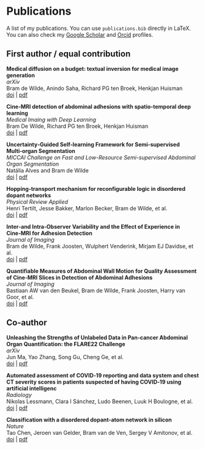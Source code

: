 # Publications

A list of my publications. You can use `publications.bib` directly in LaTeX. You can also check my [Google Scholar](https://scholar.google.com/citations?user=I_zwVC0AAAAJ) and [Orcid](https://orcid.org/0000-0003-1890-8714) profiles.

## First author / equal contribution

**Medical diffusion on a budget: textual inversion for medical image generation**<br>
*arXiv*<br>
Bram de Wilde, Anindo Saha, Richard PG ten Broek, Henkjan Huisman<br>
[doi](https://doi.org/10.48550/arXiv.2303.13430) | [pdf](https://github.com/brambozz/publications/raw/main/pdf/2023medical.pdf)<br>

**Cine‑MRI detection of abdominal adhesions with spatio‑temporal deep learning**<br>
*Medical Imaing with Deep Learning*<br>
Bram De Wilde, Richard PG ten Broek, Henkjan Huisman<br>
[doi](https://doi.org/10.48550/arXiv.2106.08094) | [pdf](https://github.com/brambozz/publications/raw/main/pdf/2021cine.pdf)<br>

**Uncertainty‑Guided Self‑learning Framework for Semi‑supervised Multi‑organ Segmentation**<br>
*MICCAI Challenge on Fast and Low-Resource Semi-supervised Abdominal Organ Segmentation*<br>
Natália Alves and Bram de Wilde<br>
[doi](https://doi.org/10.1007/978-3-031-23911-3_11) | [pdf](https://github.com/brambozz/publications/raw/main/pdf/2022uncertainty.pdf)<br>

**Hopping‑transport mechanism for reconfigurable logic in disordered dopant networks**<br>
*Physical Review Applied*<br>
Henri Tertilt, Jesse Bakker, Marlon Becker, Bram de Wilde, et al.<br>
[doi](https://doi.org/10.1103/PhysRevApplied.17.064025) | [pdf](https://github.com/brambozz/publications/raw/main/pdf/2021hopping.pdf)<br>

**Inter‑and Intra‑Observer Variability and the Effect of Experience in Cine‑MRI for Adhesion Detection**<br>
*Journal of Imaging*<br>
Bram de Wilde, Frank Joosten, Wulphert Venderink, Mirjam EJ Davidse, et al.<br>
[doi](https://doi.org/10.3390/jimaging9030055) | [pdf](https://github.com/brambozz/publications/raw/main/pdf/2023inter.pdf)<br>

**Quantifiable Measures of Abdominal Wall Motion for Quality Assessment of Cine‑MRI Slices in Detection of Abdominal Adhesions**<br>
*Journal of Imaging*<br>
Bastiaan AW van den Beukel, Bram de Wilde, Frank Joosten, Harry van Goor, et al.<br>
[doi](https://doi.org/10.3390/jimaging9050092) | [pdf](https://github.com/brambozz/publications/raw/main/pdf/2023quantifiable.pdf)<br>

## Co-author

**Unleashing the Strengths of Unlabeled Data in Pan‑cancer Abdominal Organ Quantification: the FLARE22 Challenge**<br>
*arXiv*<br>
Jun Ma, Yao Zhang, Song Gu, Cheng Ge, et al.<br>
[doi](https://doi.org/10.48550/arXiv.2308.05862) | [pdf](https://github.com/brambozz/publications/raw/main/pdf/2023flare.pdf)<br>

**Automated assessment of COVID‑19 reporting and data system and chest CT severity scores in patients suspected of having COVID‑19 using artificial intelligenc**<br>
*Radiology*<br>
Nikolas Lessmann, Clara I Sánchez, Ludo Beenen, Luuk H Boulogne, et al.<br>
[doi](https://doi.org/10.1148/radiol.2020202439) | [pdf](https://github.com/brambozz/publications/raw/main/pdf/2021automated.pdf)<br>

**Classification with a disordered dopant‑atom network in silicon**<br>
*Nature*<br>
Tao Chen, Jeroen van Gelder, Bram van de Ven, Sergey V Amitonov, et al.<br>
[doi](https://doi.org/10.1038/s41586-019-1901-0) | [pdf](https://github.com/brambozz/publications/raw/main/pdf/2020application.pdf)<br>
